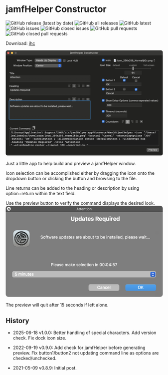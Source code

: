 # jamfHelper Constructor

![GitHub release (latest by date)](https://img.shields.io/github/v/release/BIG-RAT/jhc?display_name=tag) ![GitHub all releases](https://img.shields.io/github/downloads/BIG-RAT/jhc/total) ![GitHub latest](https://img.shields.io/github/downloads/BIG-RAT/jhc/latest/total)
 ![GitHub issues](https://img.shields.io/github/issues-raw/BIG-RAT/jhc) ![GitHub closed issues](https://img.shields.io/github/issues-closed-raw/BIG-RAT/jhc) ![GitHub pull requests](https://img.shields.io/github/issues-pr-raw/BIG-RAT/jhc) ![GitHub closed pull requests](https://img.shields.io/github/issues-pr-closed-raw/BIG-RAT/jhc)
 

Download: [jhc](https://github.com/BIG-RAT/jhc/releases/latest/download/jhc.zip)

![alt text](./images/jhc.png "jamfHelper Constructor")

Just a little app to help build and preview a jamfHelper window.

Icon selection can be accomplished either by dragging the icon onto the dropdown button or clicking the button and browsing to the file.

Line returns can be added to the heading or description by using option+return within the text field.

Use the preview button to verify the command displays the desired look.
![alt text](./images/jhc_preview.png "jamfHelper preview")

The preview will quit after 15 seconds if left alone.



## History

- 2025-06-18 v1.0.0: Better handling of special characters. Add version check. Fix dock icon size.

- 2022-09-19 v0.9.0: Add check for jamfHelper before generating preview.  Fix button1/button2 not updating command line as options are checked/unchecked.

- 2021-05-09 v0.8.9: Initial post.
